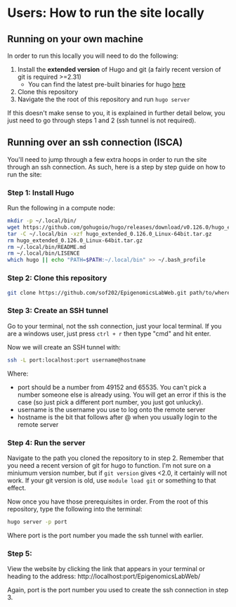 # Users: How to run the site locally

## Running on your own machine

In order to run this locally you will need to do the following:

1. Install the **extended version** of Hugo and git (a fairly recent version of git is required >=2.31)
    - You can find the latest pre-built binaries for hugo [here](https://github.com/gohugoio/hugo/releases/latest)
2. Clone this repository
3. Navigate the the root of this repository and run `hugo server`

If this doesn't make sense to you, it is explained in further detail below,
you just need to go through steps 1 and 2 (ssh tunnel is not required).

## Running over an ssh connection (ISCA)

You'll need to jump through a few extra hoops in order to run the site 
through an ssh connection. As such, here is a step by step guide on how to
run the site:

### Step 1: Install Hugo

Run the following in a compute node:

```bash
mkdir -p ~/.local/bin/
wget https://github.com/gohugoio/hugo/releases/download/v0.126.0/hugo_extended_0.126.0_Linux-64bit.tar.gz
tar -C ~/.local/bin -xzf hugo_extended_0.126.0_Linux-64bit.tar.gz
rm hugo_extended_0.126.0_Linux-64bit.tar.gz
rm ~/.local/bin/README.md
rm ~/.local/bin/LISENCE
which hugo || echo "PATH=$PATH:~/.local/bin" >> ~/.bash_profile
```

### Step 2: Clone this repository

```bash
git clone https://github.com/sof202/EpigenomicsLabWeb.git path/to/wherever/you/want/to/put/it
```

### Step 3: Create an SSH tunnel

Go to your terminal, not the ssh connection, just your local terminal. If you
are a windows user, just press `ctrl + r` then type "cmd" and hit enter.

Now we will create an SSH tunnel with:

```bash
ssh -L port:localhost:port username@hostname
```

Where:

- port should be a number from 49152 and 65535. You can't pick a number someone
else is already using. You will get an error if this is the case (so just pick
a different port number, you just got unlucky). 
- username is the username you use to log onto the remote server
- hostname is the bit that follows after @ when you usually login to the remote
server

### Step 4: Run the server

Navigate to the path you cloned the repository to in step 2. Remember that you
need a recent version of git for hugo to function. I'm not sure on a miniumum
version number, but if `git version` gives <2.0, it certainly will not work.
If your git version is old, use `module load git` or something to that effect.

Now once you have those prerequisites in order. From the root of this 
repository, type the following into the terminal:

```bash
hugo server -p port
```

Where port is the port number you made the ssh tunnel with earlier.

### Step 5:

View the website by clicking the link that appears in your terminal or heading
to the address:
http://localhost:port/EpigenomicsLabWeb/

Again, port is the port number you used to create the ssh connection in step 3.
